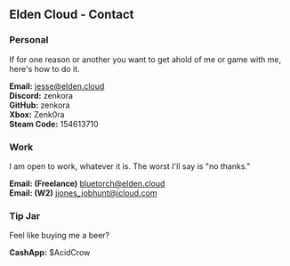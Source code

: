 ## Elden Cloud - Contact
### Personal
If for one reason or another you want to get ahold of me or game with me,
here's how to do it.

**Email:** [jesse@elden.cloud](mailto:jesse@elden.cloud) </br>
**Discord:** zenkora </br>
**GitHub:** zenkora </br>
**Xbox:** Zenk0ra </br>
**Steam Code:** 154613710

### Work
I am open to work, whatever it is. The worst I'll say is "no thanks."

**Email: (Freelance)** [bluetorch@elden.cloud](mailto:bluetorch@elden.cloud) </br>
**Email: (W2)** [jjones_jobhunt@icloud.com](mailto:jjones_jobhunt@icloud.com)


### Tip Jar
Feel like buying me a beer?

**CashApp:** $AcidCrow
